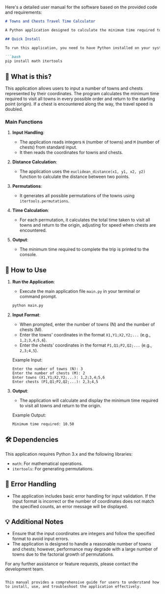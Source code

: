 Here's a detailed user manual for the software based on the provided code and requirements:

```markdown
# Towns and Chests Travel Time Calculator

A Python application designed to calculate the minimum time required to visit a set of towns and return to the origin, while considering the presence of chests that can double the travel speed.

## Quick Install

To run this application, you need to have Python installed on your system. You can install the required dependencies using pip:

```bash
pip install math itertools
```

## 🤔 What is this?

This application allows users to input a number of towns and chests represented by their coordinates. The program calculates the minimum time required to visit all towns in every possible order and return to the starting point (origin). If a chest is encountered along the way, the travel speed is doubled.

### Main Functions

1. **Input Handling**: 
   - The application reads integers `N` (number of towns) and `M` (number of chests) from standard input.
   - It then reads the coordinates for towns and chests.

2. **Distance Calculation**:
   - The application uses the `euclidean_distance(x1, y1, x2, y2)` function to calculate the distance between two points.

3. **Permutations**:
   - It generates all possible permutations of the towns using `itertools.permutations`.

4. **Time Calculation**:
   - For each permutation, it calculates the total time taken to visit all towns and return to the origin, adjusting for speed when chests are encountered.

5. **Output**:
   - The minimum time required to complete the trip is printed to the console.

## 📖 How to Use

1. **Run the Application**:
   - Execute the main application file `main.py` in your terminal or command prompt.

   ```bash
   python main.py
   ```

2. **Input Format**:
   - When prompted, enter the number of towns (N) and the number of chests (M).
   - Enter the towns' coordinates in the format `X1,Y1;X2,Y2;...` (e.g., `1,2;3,4;5,6`).
   - Enter the chests' coordinates in the format `P1,Q1;P2,Q2;...` (e.g., `2,3;4,5`).

   Example Input:
   ```
   Enter the number of towns (N): 3
   Enter the number of chests (M): 2
   Enter towns (X1,Y1;X2,Y2;...): 1,2;3,4;5,6
   Enter chests (P1,Q1;P2,Q2;...): 2,3;4,5
   ```

3. **Output**:
   - The application will calculate and display the minimum time required to visit all towns and return to the origin.

   Example Output:
   ```
   Minimum time required: 10.50
   ```

## 🛠️ Dependencies

This application requires Python 3.x and the following libraries:
- `math`: For mathematical operations.
- `itertools`: For generating permutations.

## 📄 Error Handling

- The application includes basic error handling for input validation. If the input format is incorrect or the number of coordinates does not match the specified counts, an error message will be displayed.

## 💡 Additional Notes

- Ensure that the input coordinates are integers and follow the specified format to avoid input errors.
- The application is designed to handle a reasonable number of towns and chests; however, performance may degrade with a large number of towns due to the factorial growth of permutations.

For any further assistance or feature requests, please contact the development team.
```

This manual provides a comprehensive guide for users to understand how to install, use, and troubleshoot the application effectively.